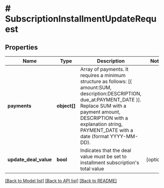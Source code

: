 # # SubscriptionInstallmentUpdateRequest

## Properties

Name | Type | Description | Notes
------------ | ------------- | ------------- | -------------
**payments** | **object[]** | Array of payments. It requires a minimum structure as follows: [{ amount:SUM, description:DESCRIPTION, due_at:PAYMENT_DATE }]. Replace SUM with a payment amount, DESCRIPTION with a explanation string, PAYMENT_DATE with a date (format YYYY-MM-DD). |
**update_deal_value** | **bool** | Indicates that the deal value must be set to installment subscription&#39;s total value | [optional]

[[Back to Model list]](../../README.md#models) [[Back to API list]](../../README.md#endpoints) [[Back to README]](../../README.md)
